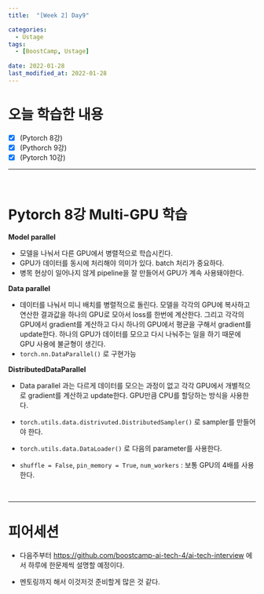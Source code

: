 ```yaml
---
title:  "[Week 2] Day9"

categories:
  - Ustage
tags:
  - [BoostCamp, Ustage]
 
date: 2022-01-28
last_modified_at: 2022-01-28
---
```


# 오늘 학습한 내용

- [x] (Pytorch 8강) 
- [x] (Pythorch 9강)
- [x] (Pytorch 10강)

___

</br>

# Pytorch 8강 Multi-GPU 학습

**Model parallel**

* 모델을 나눠서 다른 GPU에서 병렬적으로 학습시킨다.
* GPU가 데이터를 동시에 처리해야 의미가 있다. batch 처리가 중요하다.
* 병목 현상이 일어나지 않게 pipeline을 잘 만들어서 GPU가 계속 사용돼야한다.

**Data parallel**

* 데이터를 나눠서 미니 배치를 병렬적으로 돌린다. 모델을 각각의 GPU에 복사하고 연산한 결과값을 하나의 GPU로 모아서 loss를 한번에 계산한다.  그리고 각각의 GPU에서 gradient를 계산하고 다시 하나의 GPU에서 평균을 구해서 gradient를 update한다. 하나의 GPU가 데이터를 모으고 다시 나눠주는 일을 하기 때문에 GPU 사용에 불균형이 생긴다.
* `torch.nn.DataParallel()` 로 구현가능

**DistributedDataParallel**

* Data parallel 과는 다르게 데이터를 모으는 과정이 없고 각각 GPU에서 개별적으로 gradient를 계산하고 update한다. GPU만큼 CPU를 할당하는 방식을 사용한다.

* ``torch.utils.data.distrivuted.DistributedSampler()`` 로 sampler를 만들어야 한다.
* ``torch.utils.data.DataLoader()`` 로 다음의 parameter를 사용한다.
* ``shuffle = False``, ```pin_memory = True```, ```num_workers``` : 보통 GPU의 4배를 사용한다.

</br>

---

# 피어세션

* 다음주부터 https://github.com/boostcamp-ai-tech-4/ai-tech-interview 에서 하루에 한문제씩 설명할 예정이다.

* 멘토링까지 해서 이것저것 준비할게 많은 것 같다.
